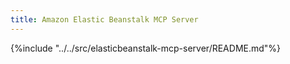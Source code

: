 ```yaml
---
title: Amazon Elastic Beanstalk MCP Server
---
```


{%include "../../src/elasticbeanstalk-mcp-server/README.md"%}
